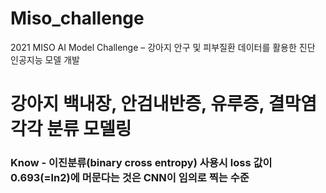 # Miso_challenge
2021 MISO AI Model Challenge – 강아지 안구 및 피부질환 데이터를 활용한 진단 인공지능 모델 개발
# 강아지 백내장, 안검내반증, 유루증, 결막염 각각 분류 모델링
### Know - 이진분류(binary cross entropy) 사용시 loss 값이 0.693(=ln2)에 머문다는 것은 CNN이 임의로 찍는 수준
